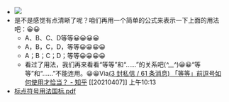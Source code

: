 - ![](https://firebasestorage.googleapis.com/v0/b/firescript-577a2.appspot.com/o/imgs%2Fapp%2Fxinyiheng%2F0mnjTOVoaY.png?alt=media&token=a7928f63-2236-4bc0-80ee-f849e16eb882)
- 是不是感觉有点清晰了呢？咱们再用一个简单的公式来表示一下上面的用法吧：😀😀
    - A、B、C、D等等😀😀😀😀
    - A，B，C，D，等等😀😀😀😀
    - A；B；C；D；等等😀😀😀😀
    - 看过了用法，我们再来看看“等等”和“……”的关系吧(*^__^*)😀😀“等等”和“……”不能连用。😀😀Via[(3 封私信 / 61 条消息) 「等等」前逗号如何使用才恰当？ - 知乎](https://www.zhihu.com/question/19591102) [[20210407]] 上午10:13
- [标点符号用法国标.pdf](hook://file/6RGtGENUr?p=d2FuZ3hpYW9odWkvRG9jdW1lbnRz&n=%E6%A0%87%E7%82%B9%E7%AC%A6%E5%8F%B7%E7%94%A8%E6%B3%95%E5%9B%BD%E6%A0%87.pdf)
